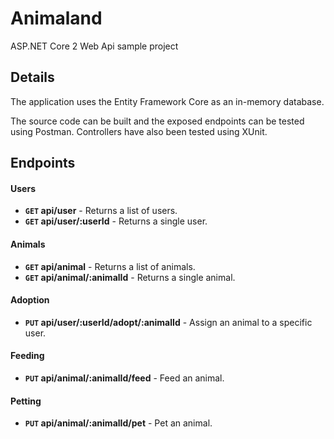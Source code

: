 # Animaland

ASP.NET Core 2 Web Api sample project

## Details

The application uses the Entity Framework Core as an in-memory database.

The source code can be built and the exposed endpoints can be tested using Postman.
Controllers have also been tested using XUnit.

## Endpoints

#### Users

- **<code>GET</code> api/user** - Returns a list of users.
- **<code>GET</code> api/user/:userId** - Returns a single user.

#### Animals

- **<code>GET</code> api/animal** - Returns a list of animals.
- **<code>GET</code> api/animal/:animalId** - Returns a single animal.

#### Adoption

- **<code>PUT</code> api/user/:userId/adopt/:animalId** - Assign an animal to a specific user.

#### Feeding

- **<code>PUT</code> api/animal/:animalId/feed** - Feed an animal.

#### Petting

- **<code>PUT</code> api/animal/:animalId/pet** - Pet an animal.

